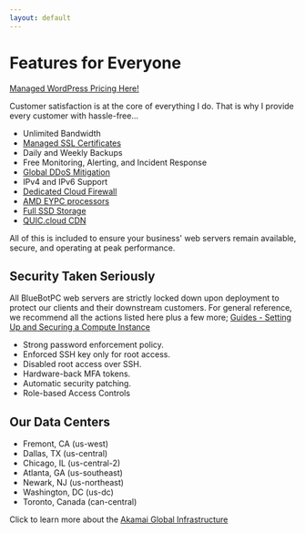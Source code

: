 ```yaml
---
layout: default
---
```

# Features for Everyone

[Managed WordPress Pricing Here!](https://bluebotpc.com/pages/wordpress)

Customer satisfaction is at the core of everything I do. That is why I provide every customer with hassle-free...

- Unlimited Bandwidth
- [Managed SSL Certificates](https://letsencrypt.org/)
- Daily and Weekly Backups
- Free Monitoring, Alerting, and Incident Response
- [Global DDoS Mitigation](https://www.linode.com/products/ddos/)
- IPv4 and IPv6 Support
- [Dedicated Cloud Firewall](https://www.linode.com/products/cloud-firewall/)
- [AMD EYPC processors](https://www.amd.com/en/processors/epyc-7003-series)
- [Full SSD Storage](https://www.linode.com/blog/linode/linode-cloud-ssds-double-ram-much-more/)
- [QUIC.cloud CDN](https://www.quic.cloud/quic-cloud-services-and-features/quic-cloud-cdn-service/)

All of this is included to ensure your business' web servers remain available, secure, and operating at peak performance.

## Security Taken Seriously

All BlueBotPC web servers are strictly locked down upon deployment to protect our clients and their downstream customers. For general reference, we recommend all the actions listed here plus a few more; [Guides - Setting Up and Securing a Compute Instance](https://www.linode.com/docs/products/compute/compute-instances/guides/set-up-and-secure/)

- Strong password enforcement policy.
- Enforced SSH key only for root access.
- Disabled root access over SSH.
- Hardware-back MFA tokens.
- Automatic security patching.
- Role-based Access Controls

## Our Data Centers

- Fremont, CA (us-west)
- Dallas, TX (us-central)
- Chicago, IL (us-central-2)
- Atlanta, GA (us-southeast)
- Newark, NJ (us-northeast)
- Washington, DC (us-dc)
- Toronto, Canada (can-central)

Click to learn more about the [Akamai Global Infrastructure](https://www.linode.com/global-infrastructure/)
